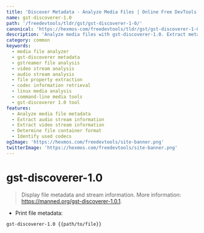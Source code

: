 ```yaml
---
title: 'Discover Metadata - Analyze Media Files | Online Free DevTools by Hexmos'
name: gst-discoverer-1.0
path: '/freedevtools/tldr/gst/gst-discoverer-1-0/'
canonical: 'https://hexmos-com/freedevtools/tldr/gst/gst-discoverer-1-0/'
description: 'Analyze media files with gst-discoverer-1.0. Extract metadata and stream information. Examine file properties and codec details. Free online tool, no registration required.'
category: common
keywords:
  - media file analyzer
  - gst-discoverer metadata
  - gstreamer file analysis
  - video stream analysis
  - audio stream analysis
  - file property extraction
  - codec information retrieval
  - linux media analysis
  - command-line media tools
  - gst-discoverer 1.0 tool
features:
  - Analyze media file metadata
  - Extract audio stream information
  - Extract video stream information
  - Determine file container format
  - Identify used codecs
ogImage: 'https://hexmos.com/freedevtools/site-banner.png'
twitterImage: 'https://hexmos.com/freedevtools/site-banner.png'
---
```


# gst-discoverer-1.0

> Display file metadata and stream information.
> More information: <https://manned.org/gst-discoverer-1.0.1>.

- Print file metadata:

`gst-discoverer-1.0 {{path/to/file}}`

